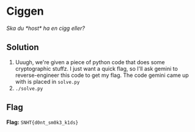 # Ciggen
*Ska du \*host\* ha en cigg eller?*

## Solution
1. Uuugh, we're given a piece of python code that does some cryptographic stuffz. I just want a quick flag, so I'll ask gemini to reverse-engineer this code to get my flag. The code gemini came up with is placed in `solve.py`
2. `./solve.py`


## Flag
**Flag:** `SNHT{d0nt_sm0k3_k1ds}`
